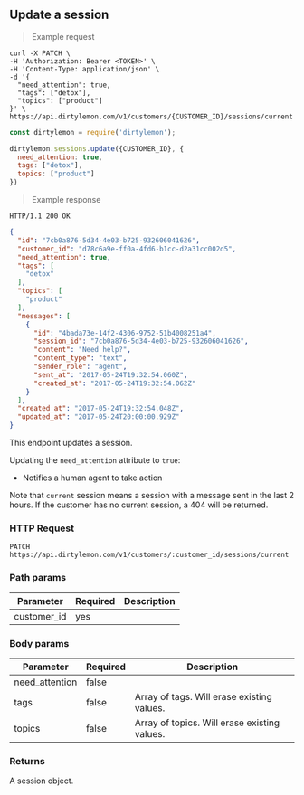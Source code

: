 ## Update a session

> Example request

```shell
curl -X PATCH \
-H 'Authorization: Bearer <TOKEN>' \
-H 'Content-Type: application/json' \
-d '{
  "need_attention": true,
  "tags": ["detox"],
  "topics": ["product"]
}' \
https://api.dirtylemon.com/v1/customers/{CUSTOMER_ID}/sessions/current
```

```javascript
const dirtylemon = require('dirtylemon');

dirtylemon.sessions.update({CUSTOMER_ID}, {
  need_attention: true,
  tags: ["detox"],
  topics: ["product"]
})
```

> Example response

```http
HTTP/1.1 200 OK
```

```json
{
  "id": "7cb0a876-5d34-4e03-b725-932606041626",
  "customer_id": "d78c6a9e-ff0a-4fd6-b1cc-d2a31cc002d5",
  "need_attention": true,
  "tags": [
    "detox"
  ],
  "topics": [
    "product"
  ],
  "messages": [
    {
      "id": "4bada73e-14f2-4306-9752-51b4008251a4",
      "session_id": "7cb0a876-5d34-4e03-b725-932606041626",
      "content": "Need help?",
      "content_type": "text",
      "sender_role": "agent",
      "sent_at": "2017-05-24T19:32:54.060Z",
      "created_at": "2017-05-24T19:32:54.062Z"
    }
  ],
  "created_at": "2017-05-24T19:32:54.048Z",
  "updated_at": "2017-05-24T20:00:00.929Z"
}
```

This endpoint updates a session.

Updating the `need_attention` attribute to `true`:

  - Notifies a human agent to take action

Note that `current` session means a session with a message sent in the last 2 hours. If the customer has no current session, a 404 will be returned.


### HTTP Request

`PATCH https://api.dirtylemon.com/v1/customers/:customer_id/sessions/current`

### Path params

| Parameter | Required | Description |
| --------- | -------- | ------------|
| customer_id | yes |  |

### Body params

| Parameter          | Required | Description |
| ------------------ | -------- | ------------|
| need_attention     | false | |
| tags               | false | Array of tags. Will erase existing values. |
| topics             | false | Array of topics. Will erase existing values. |

### Returns

A session object.
